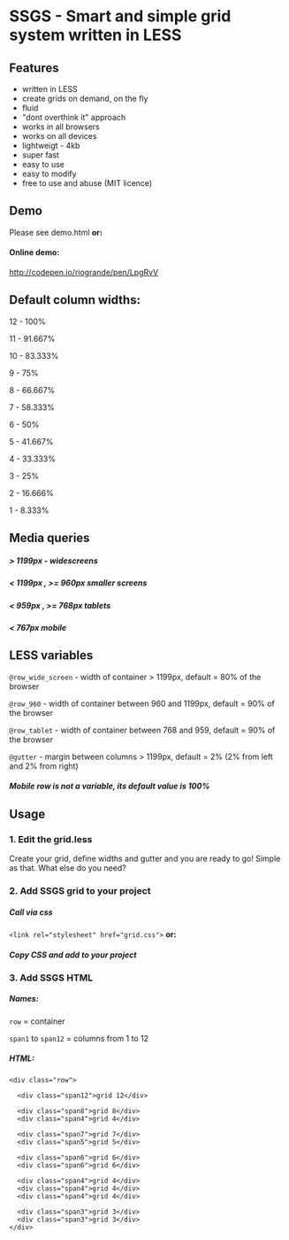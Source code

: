 # SSGS - Smart and simple grid system written in LESS

## Features
- written in LESS
- create grids on demand, on the fly
- fluid
- "dont overthink it" approach
- works in all browsers
- works on all devices
- lightweigt - 4kb
- super fast
- easy to use
- easy to modify
- free to use and abuse (MIT licence)

## Demo
Please see demo.html **or:**
#### Online demo:
http://codepen.io/riogrande/pen/LpgRvV

## Default column widths:
12 - 100%

11 - 91.667%

10 -  83.333%

9 - 75%

8 - 66.667%

7 - 58.333%

6 - 50%

5 - 41.667%

4 - 33.333%

3 - 25%

2 - 16.666%

1 - 8.333%

## Media queries
##### > 1199px - widescreens
##### < 1199px , >= 960px smaller screens
##### < 959px , >= 768px tablets
##### < 767px mobile

## LESS variables
`@row_wide_screen` - width of container > 1199px, default = 80% of the browser

`@row_960` - width of container between 960 and 1199px, default = 90% of the browser

`@row_tablet` - width of container between 768 and 959, default = 90% of the browser

`@gutter` - margin between columns > 1199px, default = 2% (2% from left and 2% from right)

##### Mobile row is not a variable, its default value is 100%

## Usage
### 1. Edit the grid.less
Create your grid, define widths and gutter and you are ready to go! Simple as that. What else do you need?
### 2. Add SSGS grid to your project
##### Call via css
`<link rel="stylesheet" href="grid.css">`  **or:**
##### Copy CSS and add to your project
### 3. Add SSGS HTML
##### Names: 
`row` = container

`span1` to `span12` = columns from 1 to 12
##### HTML: 
```
<div class="row">

  <div class="span12">grid 12</div>
  
  <div class="span8">grid 8</div>
  <div class="span4">grid 4</div>
  
  <div class="span7">grid 7</div>
  <div class="span5">grid 5</div>
  
  <div class="span6">grid 6</div>
  <div class="span6">grid 6</div>
  
  <div class="span4">grid 4</div>
  <div class="span4">grid 4</div>
  <div class="span4">grid 4</div>
  
  <div class="span3">grid 3</div>
  <div class="span3">grid 3</div>
</div>
```

